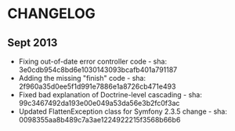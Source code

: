 CHANGELOG
=========

Sept 2013
---------

- Fixing out-of-date error controller code - sha: 3e0cdb954c8bd6e1030143093bcafb401a791187
- Adding the missing "finish" code - sha: 2f960a35d0ee5f1d991e7886e1a8726cb471e493
- Fixed bad explanation of Doctrine-level cascading - sha: 99c3467492da193e00e049a53da56e3b2fc0f3ac
- Updated FlattenException class for Symfony 2.3.5 change - sha: 0098355aa8b489c7a3ae1224922215f3568b66b6
